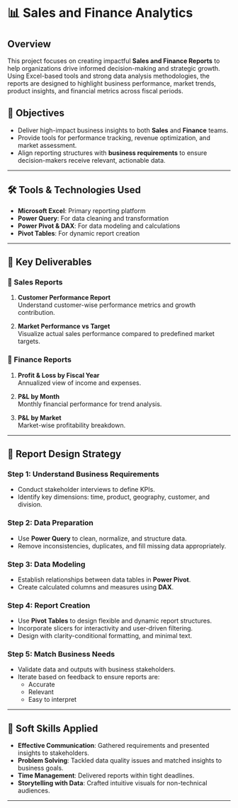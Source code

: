 # 📊 Sales and Finance Analytics

## Overview

This project focuses on creating impactful **Sales and Finance Reports** to help organizations drive informed decision-making and strategic growth. Using Excel-based tools and strong data analysis methodologies, the reports are designed to highlight business performance, market trends, product insights, and financial metrics across fiscal periods.

## 🎯 Objectives

- Deliver high-impact business insights to both **Sales** and **Finance** teams.
- Provide tools for performance tracking, revenue optimization, and market assessment.
- Align reporting structures with **business requirements** to ensure decision-makers receive relevant, actionable data.

---

## 🛠️ Tools & Technologies Used

- **Microsoft Excel**: Primary reporting platform
- **Power Query**: For data cleaning and transformation
- **Power Pivot & DAX**: For data modeling and calculations
- **Pivot Tables**: For dynamic report creation

---

## 📌 Key Deliverables

### 🔹 Sales Reports

1. **Customer Performance Report**  
   Understand customer-wise performance metrics and growth contribution.

2. **Market Performance vs Target**  
   Visualize actual sales performance compared to predefined market targets.

### 🔹 Finance Reports

1. **Profit & Loss by Fiscal Year**  
   Annualized view of income and expenses.

2. **P&L by Month**  
   Monthly financial performance for trend analysis.

3. **P&L by Market**  
   Market-wise profitability breakdown.


---

## 🧠 Report Design Strategy

### Step 1: Understand Business Requirements
- Conduct stakeholder interviews to define KPIs.
- Identify key dimensions: time, product, geography, customer, and division.

### Step 2: Data Preparation
- Use **Power Query** to clean, normalize, and structure data.
- Remove inconsistencies, duplicates, and fill missing data appropriately.

### Step 3: Data Modeling
- Establish relationships between data tables in **Power Pivot**.
- Create calculated columns and measures using **DAX**.

### Step 4: Report Creation
- Use **Pivot Tables** to design flexible and dynamic report structures.
- Incorporate slicers for interactivity and user-driven filtering.
- Design with clarity-conditional formatting, and minimal text.

### Step 5: Match Business Needs
- Validate data and outputs with business stakeholders.
- Iterate based on feedback to ensure reports are:
  - Accurate
  - Relevant
  - Easy to interpret

---

## 🧩 Soft Skills Applied

- **Effective Communication**: Gathered requirements and presented insights to stakeholders.
- **Problem Solving**: Tackled data quality issues and matched insights to business goals.
- **Time Management**: Delivered reports within tight deadlines.
- **Storytelling with Data**: Crafted intuitive visuals for non-technical audiences.

---



